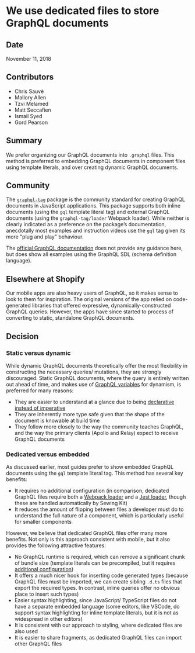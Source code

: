 # We use dedicated files to store GraphQL documents

## Date

November 11, 2018

## Contributors

* Chris Sauvé
* Mallory Allen
* Tzvi Melamed
* Matt Seccafien
* Ismail Syed
* Gord Pearson

## Summary

We prefer organizing our GraphQL documents into `.graphql` files. This method is preferred to embedding GraphQL documents in component files using template literals, and over creating dynamic GraphQL documents.

## Community

The [`graphql-tag`](https://github.com/apollographql/graphql-tag) package is the community standard for creating GraphQL documents in JavaScript applications. This package supports both inline documents (using the `gql` template literal tag) and external GraphQL documents (using the `graphql-tag/loader` Webpack loader). While neither is clearly indicated as a preference on the package’s documentation, anecdotally most examples and instruction videos use the `gql` tag given its more "plug and play" behaviour.

The [official GraphQL documentation](https://graphql.org/learn/) does not provide any guidance here, but does show all examples using the GraphQL SDL (schema definition language).

## Elsewhere at Shopify

Our mobile apps are also heavy users of GraphQL, so it makes sense to look to them for inspiration. The original versions of the app relied on code-generated libraries that offered expressive, dynamically-constructed GraphQL queries. However, the apps have since started to process of converting to static, standalone GraphQL documents.

## Decision

### Static versus dynamic

While dynamic GraphQL documents theoretically offer the most flexibility in constructing the necessary queries/ mutations, they are strongly discouraged. Static GraphQL documents, where the query is entirely written out ahead of time, and makes use of [GraphQL variables](https://graphql.org/learn/queries/#variables) for dynamism, is preferred for many reasons:

* They are easier to understand at a glance due to being [declarative instead of imperative](../Principles/6%20-%20Declarative%20over%20imperative)
* They are inherently more type safe given that the shape of the document is knowable at build time
* They follow more closely to the way the community teaches GraphQL, and the way the primary clients (Apollo and Relay) expect to receive GraphQL documents

### Dedicated versus embedded

As discussed earlier, most guides prefer to show embedded GraphQL documents using the `gql` template literal tag. This method has several key benefits:

* It requires no additional configuration (in comparison, dedicated GraphQL files require both a [Webpack loader](https://github.com/apollographql/graphql-tag#webpack-preprocessing-with-graphql-tagloader) and a [Jest loader](https://github.com/remind101/jest-transform-graphql), though these are handled automatically by Sewing Kit)
* It reduces the amount of flipping between files a developer must do to understand the full nature of a component, which is particularly useful for smaller components

However, we believe that dedicated GraphQL files offer many more benefits. Not only is this approach consistent with mobile, but it also provides the following attractive features:

* No GraphQL runtime is required, which can remove a significant chunk of bundle size (template literals can be precompiled, but it requires [additional configuration](https://github.com/gajus/babel-plugin-graphql-tag))
* It offers a much nicer hook for inserting code generated types (because GraphQL files must be imported, we can create sibling `.d.ts` files that export the required types. In contrast, inline queries offer no obvious place to insert such types)
* Easier syntax highlighting, since JavaScript/ TypeScript files do not have a separate embedded language (some editors, like VSCode, do support syntax highlighting for inline template literals, but it is not as widespread in other editors)
* It is consistent with our approach to styling, where dedicated files are also used
* It is easier to share fragments, as dedicated GraphQL files can import other GraphQL files
